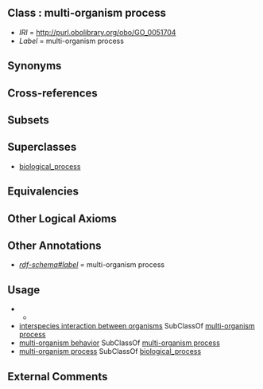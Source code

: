 
## Class : multi-organism process

 * *IRI* = http://purl.obolibrary.org/obo/GO_0051704
 * *Label* = multi-organism process

## Synonyms


## Cross-references


## Subsets


## Superclasses

 * [biological_process](../../GO/50/GO_0008150.md)

## Equivalencies


## Other Logical Axioms


## Other Annotations

 * *[rdf-schema#label](../../el/rdf-schema#label.md)* = multi-organism process

## Usage

 * -
 * [interspecies interaction between organisms](../../GO/19/GO_0044419.md) SubClassOf [multi-organism process](../../GO/04/GO_0051704.md)
 * [multi-organism behavior](../../GO/05/GO_0051705.md) SubClassOf [multi-organism process](../../GO/04/GO_0051704.md)
 * [multi-organism process](../../GO/04/GO_0051704.md) SubClassOf [biological_process](../../GO/50/GO_0008150.md)

## External Comments

